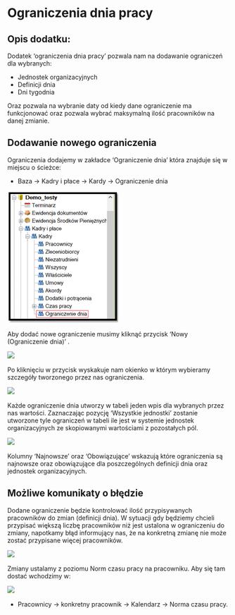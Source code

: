 # Ograniczenia dnia pracy
## Opis dodatku:
Dodatek ‘ograniczenia dnia pracy’ pozwala nam na dodawanie ograniczeń dla wybranych:

- Jednostek organizacyjnych
- Definicji dnia
- Dni tygodnia

Oraz pozwala na wybranie daty od kiedy dane ograniczenie ma funkcjonować oraz pozwala wybrać maksymalną ilość pracowników na danej zmianie.

## Dodawanie nowego ograniczenia
Ograniczenia dodajemy w zakładce ‘Ograniczenie dnia’ która znajduje się w miejscu o ścieżce:

- Baza -> Kadry i płace -> Kardy -> Ograniczenie dnia

![](Obraz1.png)

Aby dodać nowe ograniczenie musimy kliknąć przycisk ‘Nowy (Ograniczenie dnia)’ .

![](../images/Obraz2.png)

Po kliknięciu w przycisk wyskakuje nam okienko w którym wybieramy szczegóły tworzonego przez nas ograniczenia.

![](../images/Obraz3.png)

Każde ograniczenie dnia utworzy w tabeli jeden wpis dla wybranych przez nas wartości. Zaznaczając pozycję ‘Wszystkie jednostki’ zostanie utworzone tyle ograniczeń w tabeli ile jest w systemie jednostek organizacyjnych ze skopiowanymi wartościami z pozostałych pól.

![](../images/Obraz4.png)

Kolumny ‘Najnowsze’ oraz ‘Obowiązujące’ wskazują które ograniczenia są najnowsze oraz obowiązujące dla poszczególnych definicji dnia oraz jednostek organizacyjnych.

## Możliwe komunikaty o błędzie
Dodane ograniczenie będzie kontrolować ilość przypisywanych pracowników do zmian (definicji dnia). W sytuacji gdy będziemy chcieli przypisać większą liczbę pracowników niż jest ustalona w ograniczeniu do zmiany, napotkamy błąd informujący nas, że na konkretną zmianę nie może zostać przypisane więcej pracowników.

![](../images/Obraz5.png)

Zmiany ustalamy z poziomu Norm czasu pracy na pracowniku. Aby się tam dostać wchodzimy w:
 
![](../images/Obraz6.png)

- Pracownicy -> konkretny pracownik -> Kalendarz -> Norma czasu pracy.
